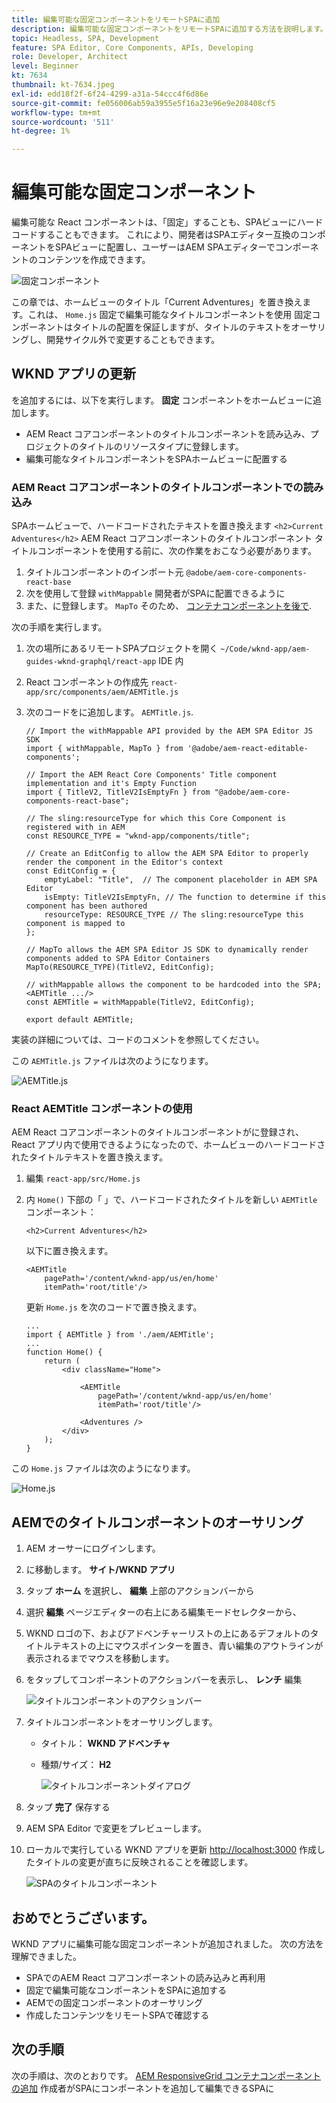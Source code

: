 ```yaml
---
title: 編集可能な固定コンポーネントをリモートSPAに追加
description: 編集可能な固定コンポーネントをリモートSPAに追加する方法を説明します。
topic: Headless, SPA, Development
feature: SPA Editor, Core Components, APIs, Developing
role: Developer, Architect
level: Beginner
kt: 7634
thumbnail: kt-7634.jpeg
exl-id: edd18f2f-6f24-4299-a31a-54ccc4f6d86e
source-git-commit: fe056006ab59a3955e5f16a23e96e9e208408cf5
workflow-type: tm+mt
source-wordcount: '511'
ht-degree: 1%

---
```


# 編集可能な固定コンポーネント

編集可能な React コンポーネントは、「固定」することも、SPAビューにハードコードすることもできます。 これにより、開発者はSPAエディター互換のコンポーネントをSPAビューに配置し、ユーザーはAEM SPAエディターでコンポーネントのコンテンツを作成できます。

![固定コンポーネント](./assets/spa-fixed-component/intro.png)

この章では、ホームビューのタイトル「Current Adventures」を置き換えます。これは、 `Home.js` 固定で編集可能なタイトルコンポーネントを使用 固定コンポーネントはタイトルの配置を保証しますが、タイトルのテキストをオーサリングし、開発サイクル外で変更することもできます。

## WKND アプリの更新

を追加するには、以下を実行します。 __固定__ コンポーネントをホームビューに追加します。

+ AEM React コアコンポーネントのタイトルコンポーネントを読み込み、プロジェクトのタイトルのリソースタイプに登録します。
+ 編集可能なタイトルコンポーネントをSPAホームビューに配置する

### AEM React コアコンポーネントのタイトルコンポーネントでの読み込み

SPAホームビューで、ハードコードされたテキストを置き換えます `<h2>Current Adventures</h2>` AEM React コアコンポーネントのタイトルコンポーネント タイトルコンポーネントを使用する前に、次の作業をおこなう必要があります。

1. タイトルコンポーネントのインポート元 `@adobe/aem-core-components-react-base`
1. 次を使用して登録 `withMappable` 開発者がSPAに配置できるように
1. また、に登録します。 `MapTo` そのため、 [コンテナコンポーネントを後で](./spa-container-component.md).

次の手順を実行します。

1. 次の場所にあるリモートSPAプロジェクトを開く `~/Code/wknd-app/aem-guides-wknd-graphql/react-app` IDE 内
1. React コンポーネントの作成先 `react-app/src/components/aem/AEMTitle.js`
1. 次のコードをに追加します。 `AEMTitle.js`.

   ```
   // Import the withMappable API provided by the AEM SPA Editor JS SDK
   import { withMappable, MapTo } from '@adobe/aem-react-editable-components';
   
   // Import the AEM React Core Components' Title component implementation and it's Empty Function 
   import { TitleV2, TitleV2IsEmptyFn } from "@adobe/aem-core-components-react-base";
   
   // The sling:resourceType for which this Core Component is registered with in AEM
   const RESOURCE_TYPE = "wknd-app/components/title";
   
   // Create an EditConfig to allow the AEM SPA Editor to properly render the component in the Editor's context
   const EditConfig = {    
       emptyLabel: "Title",  // The component placeholder in AEM SPA Editor
       isEmpty: TitleV2IsEmptyFn, // The function to determine if this component has been authored
       resourceType: RESOURCE_TYPE // The sling:resourceType this component is mapped to
   };
   
   // MapTo allows the AEM SPA Editor JS SDK to dynamically render components added to SPA Editor Containers
   MapTo(RESOURCE_TYPE)(TitleV2, EditConfig);
   
   // withMappable allows the component to be hardcoded into the SPA; <AEMTitle .../>
   const AEMTitle = withMappable(TitleV2, EditConfig);
   
   export default AEMTitle;
   ```

実装の詳細については、コードのコメントを参照してください。

この `AEMTitle.js` ファイルは次のようになります。

![AEMTitle.js](./assets/spa-fixed-component/aem-title-js.png)

### React AEMTitle コンポーネントの使用

AEM React コアコンポーネントのタイトルコンポーネントがに登録され、React アプリ内で使用できるようになったので、ホームビューのハードコードされたタイトルテキストを置き換えます。

1. 編集 `react-app/src/Home.js`
1. 内 `Home()` 下部の「 」で、ハードコードされたタイトルを新しい `AEMTitle` コンポーネント：

   ```
   <h2>Current Adventures</h2>
   ```

   以下に置き換えます。

   ```
   <AEMTitle
       pagePath='/content/wknd-app/us/en/home' 
       itemPath='root/title'/>
   ```

   更新 `Home.js` を次のコードで置き換えます。

   ```
   ...
   import { AEMTitle } from './aem/AEMTitle';
   ...
   function Home() {
       return (
           <div className="Home">
   
               <AEMTitle
                   pagePath='/content/wknd-app/us/en/home' 
                   itemPath='root/title'/>
   
               <Adventures />
           </div>
       );
   }
   ```

この `Home.js` ファイルは次のようになります。

![Home.js](./assets/spa-fixed-component/home-js.png)

## AEMでのタイトルコンポーネントのオーサリング

1. AEM オーサーにログインします。
1. に移動します。 __サイト/WKND アプリ__
1. タップ __ホーム__ を選択し、 __編集__ 上部のアクションバーから
1. 選択 __編集__ ページエディターの右上にある編集モードセレクターから、
1. WKND ロゴの下、およびアドベンチャーリストの上にあるデフォルトのタイトルテキストの上にマウスポインターを置き、青い編集のアウトラインが表示されるまでマウスを移動します。
1. をタップしてコンポーネントのアクションバーを表示し、 __レンチ__  編集

   ![タイトルコンポーネントのアクションバー](./assets/spa-fixed-component/title-action-bar.png)

1. タイトルコンポーネントをオーサリングします。
   + タイトル： __WKND アドベンチャ__
   + 種類/サイズ： __H2__

      ![タイトルコンポーネントダイアログ](./assets/spa-fixed-component/title-dialog.png)

1. タップ __完了__ 保存する
1. AEM SPA Editor で変更をプレビューします。
1. ローカルで実行している WKND アプリを更新 [http://localhost:3000](http://localhost:3000) 作成したタイトルの変更が直ちに反映されることを確認します。

   ![SPAのタイトルコンポーネント](./assets/spa-fixed-component/title-final.png)

## おめでとうございます。

WKND アプリに編集可能な固定コンポーネントが追加されました。 次の方法を理解できました。

+ SPAでのAEM React コアコンポーネントの読み込みと再利用
+ 固定で編集可能なコンポーネントをSPAに追加する
+ AEMでの固定コンポーネントのオーサリング
+ 作成したコンテンツをリモートSPAで確認する

## 次の手順

次の手順は、次のとおりです。 [AEM ResponsiveGrid コンテナコンポーネントの追加](./spa-container-component.md) 作成者がSPAにコンポーネントを追加して編集できるSPAに
